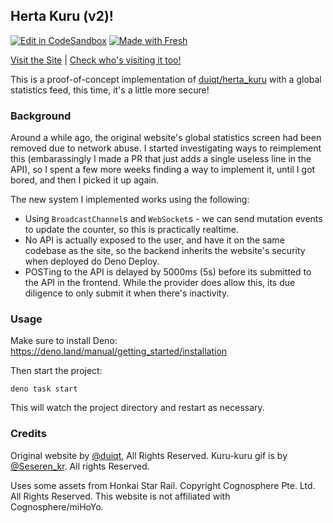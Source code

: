 ## Herta Kuru (v2)!

[![Edit in CodeSandbox](https://assets.codesandbox.io/github/button-edit-lime.svg)](https://codesandbox.io/p/github/sr229/kuru-kuru) [![Made with Fresh](https://fresh.deno.dev/fresh-badge.svg)](https://fresh.deno.dev)

[Visit the Site](https://herta.deno.dev/) | [Check who's visiting it too!](https://takeback.bysourfruit.com/tracked/herta.deno.dev)

This is a proof-of-concept implementation of [duiqt/herta_kuru](https://github.com/duiqt/herta_kuru) with a global statistics feed, this time, it's a little more secure!

### Background

Around a while ago, the original website's global statistics screen had been removed due to network abuse. I started investigating ways to reimplement this (embarassingly I made a PR that just adds a single useless line in the API), so I spent a few more weeks
finding a way to implement it, until I got bored, and then I picked it up again.

The new system I implemented works using the following:

- Using `BroadcastChannel`s and `WebSocket`s - we can send mutation events to update the counter, so this is practically realtime.
- No API is actually exposed to the user, and have it on the same codebase as the site, so the backend inherits the website's security when deployed do Deno Deploy.
- POSTing to the API is delayed by 5000ms (5s) before its submitted to the API in the frontend. While the provider does allow this, its due diligence to only submit it when there's inactivity.

### Usage

Make sure to install Deno: https://deno.land/manual/getting_started/installation

Then start the project:

```
deno task start
```

This will watch the project directory and restart as necessary.

### Credits

Original website by [@duiqt](https://github.com/duiqt/herta_kuru), All Rights Reserved. Kuru-kuru gif is by [@Seseren_kr](https://twitter.com/Seseren_kr). All rights Reserved.

Uses some assets from Honkai Star Rail. Copyright Cognosphere Pte. Ltd. All Rights Reserved. This website is not affiliated with Cognosphere/miHoYo.
